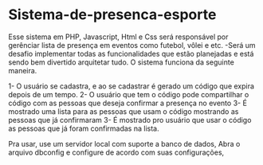 # Sistema-de-presenca-esporte
Esse sistema em PHP, Javascript, Html e Css será responsável por gerênciar lista de presença em eventos como futebol, vôlei e etc. -Será um desafio implementar todas as funcionalidades que estão planejadas e está sendo bem divertido arquitetar tudo.
O sistema funciona da seguinte maneira.

1- O usuário se cadastra, e ao se cadastrar é gerado um código que expira depois de um tempo.
2- O usuário que tem o código pode compartilhar o código com as pessoas que deseja confirmar a presença no evento
3- É mostrado uma lista para as pessoas que usam o código mostrando as pessoas que já confirmaram
3- É mostrado pro usuário que usar o código as pessoas que já foram confirmadas na lista.



Pra usar, use um servidor local com suporte a banco de dados,
Abra o arquivo dbconfig e configure de acordo com suas configurações,
